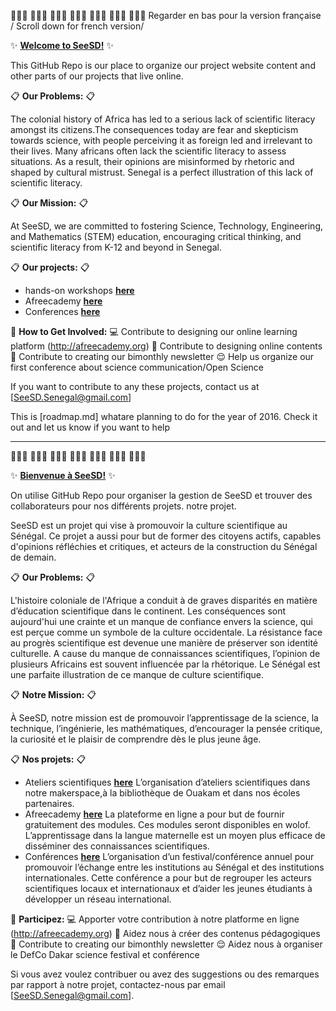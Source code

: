 👩🏾‍🏫 👩🏻‍⚕️ 👩🏿‍💻 👩🏽‍🚀 👩🏻‍🌾 👩🏼‍🔬 👩🏽‍💼 Regarder en bas pour la version française / Scroll down for french version/ 

:sparkles: [**Welcome to SeeSD!**](https://www.seesd.org) :sparkles:

This GitHub Repo is our place to organize our project website content and other parts of our projects that live online. 



:clipboard: **Our Problems:** :clipboard:

The colonial history of Africa has led to a serious lack of scientific literacy amongst its citizens.The consequences today are fear and skepticism towards science, with people perceiving it as foreign led and irrelevant to their lives. Many africans often lack the scientific literacy to assess situations. As a result, their opinions are misinformed by rhetoric and shaped by cultural mistrust.
Senegal is a perfect illustration of this lack of scientific literacy.


:clipboard: **Our Mission:** :clipboard:

At SeeSD, we are committed to fostering Science, Technology, Engineering, and Mathematics (STEM) education, encouraging critical thinking, and scientific literacy from K-12 and beyond in Senegal.

:clipboard: **Our projects:** :clipboard:

+ hands-on workshops [**here**](https://www.seesd.org/hands-on)
+ Afreecademy [**here**](https://www.seesd.org/online-plateform)
+ Conferences [**here**](https://www.seesd.org/conference)

:memo: **How to Get Involved:** 
:computer: Contribute to designing our online learning platform (http://afreecademy.org)
:book: Contribute to designing online contents 
:newspaper: Contribute to creating our bimonthly newsletter 
:relieved: Help us organize our first conference about science communication/Open Science

If you want to contribute to any these projects, contact us at [SeeSD.Senegal@gmail.com]

This is [roadmap.md] whatare planning to do for the year of 2016. 
Check it out and let us know if you want to help 

****************************************************
👩🏾‍🏫 👩🏻‍⚕️ 👩🏿‍💻 👩🏽‍🚀 👩🏻‍🌾 👩🏼‍🔬 👩🏽‍💼 

:sparkles: [**Bienvenue à SeeSD!**](https://www.seesd.org/copy-of-home) :sparkles:

On utilise GitHub Repo pour organiser la gestion de SeeSD et trouver des collaborateurs pour nos différents projets. notre projet.  

SeeSD est un projet qui vise à promouvoir la culture scientifique au Sénégal. Ce projet a aussi pour but de former des citoyens actifs, capables d'opinions réfléchies et critiques, et acteurs de la construction du Sénégal de demain.

:clipboard: **Our Problems:** :clipboard:

L'histoire coloniale de l'Afrique a conduit à de graves disparités en matière d’éducation scientifique dans le continent. Les conséquences sont aujourd'hui une crainte et un manque de confiance envers la science, qui est perçue comme un symbole de la culture occidentale. La résistance face au progrès scientifique est devenue une manière de préserver son identité culturelle. A cause du manque de connaissances scientifiques, l’opinion de plusieurs Africains est souvent influencée par la rhétorique. Le Sénégal est une parfaite illustration de ce manque de culture scientifique.


:clipboard: **Notre Mission:** :clipboard:

 À SeeSD, notre mission est de promouvoir l’apprentissage de la science, la technique, l’ingénierie, les mathématiques, d’encourager la pensée critique, la curiosité et le plaisir de comprendre dès le plus jeune âge. 

:clipboard: **Nos projets:** :clipboard:

+ Ateliers scientifiques  [**here**](https://www.seesd.org/copy-of-hands-on)
L’organisation d’ateliers scientifiques dans notre makerspace,à la bibliothèque de Ouakam et dans nos écoles partenaires.  
+ Afreecademy [**here**](https://www.seesd.org/copy-of-online-plateform)
La plateforme en ligne a pour but de fournir gratuitement des modules. Ces modules seront disponibles en wolof. L’apprentissage dans la langue maternelle est un moyen plus efficace de disséminer des connaissances scientifiques.
+ Conférences [**here**](https://www.seesd.org/copy-of-conference)
L’organisation d’un festival/conférence annuel pour promouvoir l’échange entre les institutions au Sénégal et des institutions internationales. Cette conférence a pour but de regrouper les acteurs scientifiques locaux et internationaux et d’aider les jeunes étudiants à développer un réseau international.

:memo: **Participez:** 
:computer: Apporter votre contribution à notre platforme en ligne (http://afreecademy.org)
:book: Aidez nous à créer des contenus pédagogiques
:newspaper: Contribute to creating our bimonthly newsletter 
:relieved: Aidez nous à organiser le DefCo Dakar science festival et conférence 

Si vous avez voulez contribuer ou avez des suggestions ou des remarques par rapport à notre projet, contactez-nous par email [SeeSD.Senegal@gmail.com].


